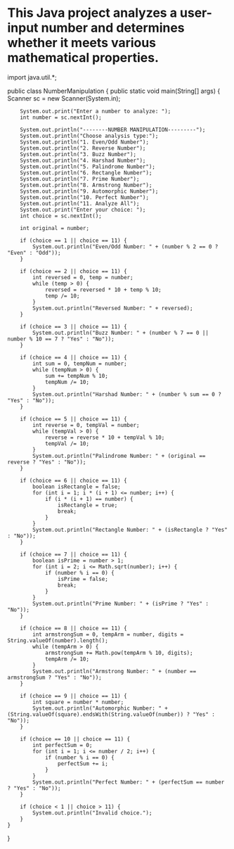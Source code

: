 # This Java project analyzes a user-input number and determines whether it meets various mathematical properties. 
import java.util.*;

public class NumberManipulation {
    public static void main(String[] args) {
        Scanner sc = new Scanner(System.in);

        System.out.print("Enter a number to analyze: ");
        int number = sc.nextInt();

        System.out.println("--------NUMBER MANIPULATION---------");
        System.out.println("Choose analysis type:");
        System.out.println("1. Even/Odd Number");
        System.out.println("2. Reverse Number");
        System.out.println("3. Buzz Number");
        System.out.println("4. Harshad Number");
        System.out.println("5. Palindrome Number");
        System.out.println("6. Rectangle Number");
        System.out.println("7. Prime Number");
        System.out.println("8. Armstrong Number");
        System.out.println("9. Automorphic Number");
        System.out.println("10. Perfect Number");
        System.out.println("11. Analyze All");
        System.out.print("Enter your choice: ");
        int choice = sc.nextInt();

        int original = number;

        if (choice == 1 || choice == 11) {
            System.out.println("Even/Odd Number: " + (number % 2 == 0 ? "Even" : "Odd"));
        }
        
        if (choice == 2 || choice == 11) {
            int reversed = 0, temp = number;
            while (temp > 0) {
                reversed = reversed * 10 + temp % 10;
                temp /= 10;
            }
            System.out.println("Reversed Number: " + reversed);
        }

        if (choice == 3 || choice == 11) {
            System.out.println("Buzz Number: " + (number % 7 == 0 || number % 10 == 7 ? "Yes" : "No"));
        }

        if (choice == 4 || choice == 11) {
            int sum = 0, tempNum = number;
            while (tempNum > 0) {
                sum += tempNum % 10;
                tempNum /= 10;
            }
            System.out.println("Harshad Number: " + (number % sum == 0 ? "Yes" : "No"));
        }

        if (choice == 5 || choice == 11) {
            int reverse = 0, tempVal = number;
            while (tempVal > 0) {
                reverse = reverse * 10 + tempVal % 10;
                tempVal /= 10;
            }
            System.out.println("Palindrome Number: " + (original == reverse ? "Yes" : "No"));
        }

        if (choice == 6 || choice == 11) {
            boolean isRectangle = false;
            for (int i = 1; i * (i + 1) <= number; i++) {
                if (i * (i + 1) == number) {
                    isRectangle = true;
                    break;
                }
            }
            System.out.println("Rectangle Number: " + (isRectangle ? "Yes" : "No"));
        }

        if (choice == 7 || choice == 11) {
            boolean isPrime = number > 1;
            for (int i = 2; i <= Math.sqrt(number); i++) {
                if (number % i == 0) {
                    isPrime = false;
                    break;
                }
            }
            System.out.println("Prime Number: " + (isPrime ? "Yes" : "No"));
        }

        if (choice == 8 || choice == 11) {
            int armstrongSum = 0, tempArm = number, digits = String.valueOf(number).length();
            while (tempArm > 0) {
                armstrongSum += Math.pow(tempArm % 10, digits);
                tempArm /= 10;
            }
            System.out.println("Armstrong Number: " + (number == armstrongSum ? "Yes" : "No"));
        }

        if (choice == 9 || choice == 11) {
            int square = number * number;
            System.out.println("Automorphic Number: " + (String.valueOf(square).endsWith(String.valueOf(number)) ? "Yes" : "No"));
        }

        if (choice == 10 || choice == 11) {
            int perfectSum = 0;
            for (int i = 1; i <= number / 2; i++) {
                if (number % i == 0) {
                    perfectSum += i;
                }
            }
            System.out.println("Perfect Number: " + (perfectSum == number ? "Yes" : "No"));
        }

        if (choice < 1 || choice > 11) {
            System.out.println("Invalid choice.");
        }
    }
}
